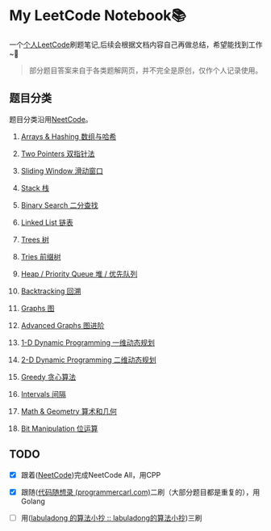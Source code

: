 # My LeetCode Notebook📚

一个[个人LeetCode](https://leetcode.com/YoloKokura/)刷题笔记,后续会根据文档内容自己再做总结，希望能找到工作~🙏

> 部分题目答案来自于各类题解网页，并不完全是原创，仅作个人记录使用。

## 题目分类

题目分类沿用[NeetCode](https://neetcode.io/)。

1. [Arrays & Hashing 数组与哈希](https://github.com/Falldio/my-leetcode-notebook/blob/master/Arrays%26Hashing.md)

2. [Two Pointers 双指针法](https://github.com/Falldio/my-leetcode-notebook/blob/master/TwoPointers.md)

3. [Sliding Window 滑动窗口](https://github.com/Falldio/my-leetcode-notebook/blob/master/SlidingWindow.md)

4. [Stack 栈](https://github.com/Falldio/my-leetcode-notebook/blob/master/Stack.md)

5. [Binary Search 二分查找](https://github.com/Falldio/my-leetcode-notebook/blob/master/BinarySearch.md)

6. [Linked List 链表](https://github.com/Falldio/my-leetcode-notebook/blob/master/LinkedList.md)

7. [Trees 树](https://github.com/Falldio/my-leetcode-notebook/blob/master/Trees.md)

8. [Tries 前缀树](https://github.com/Falldio/my-leetcode-notebook/blob/master/Tries.md)

9. [Heap / Priority Queue 堆 / 优先队列](https://github.com/Falldio/my-leetcode-notebook/blob/master/HeapOrPriorityQueue.md)

10. [Backtracking 回溯](https://github.com/Falldio/my-leetcode-notebook/blob/master/Backtracking.md)

11. [Graphs 图](https://github.com/Falldio/my-leetcode-notebook/blob/master/Graphs.md)

12. [Advanced Graphs 图进阶](https://github.com/Falldio/my-leetcode-notebook/blob/master/AdvancedGraphs.md)

13. [1-D Dynamic Programming 一维动态规划](https://github.com/Falldio/my-leetcode-notebook/blob/master/1-DDynamicProgramming.md)

14. [2-D Dynamic Programming 二维动态规划](https://github.com/Falldio/my-leetcode-notebook/blob/master/2-DDynamicProgramming.md)

15. [Greedy 贪心算法](https://github.com/Falldio/my-leetcode-notebook/blob/master/Greedy.md)

16. [Intervals 间隔](https://github.com/Falldio/my-leetcode-notebook/blob/master/Intervals.md)

17. [Math & Geometry 算术和几何](https://github.com/Falldio/my-leetcode-notebook/blob/master/Math%26Geometry.md)

18. [Bit Manipulation 位运算](https://github.com/Falldio/my-leetcode-notebook/blob/master/BitManipulation.md)

## TODO

- [x] 跟着([NeetCode](https://neetcode.io/))完成NeetCode All，用CPP

- [x] 跟随([代码随想录 (programmercarl.com)](https://www.programmercarl.com/)二刷（大部分题目都是重复的），用Golang

- [ ] 用([labuladong 的算法小抄 :: labuladong的算法小抄](https://labuladong.github.io/algo/))三刷
